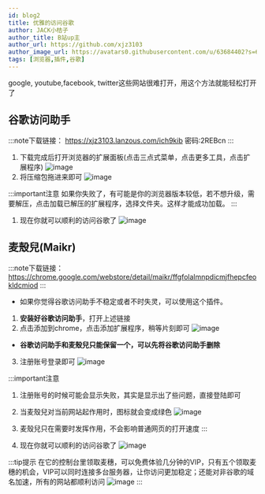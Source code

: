 ```yaml
---
id: blog2
title: 优雅的访问谷歌
author: JACK小桔子
author_title: B站up主
author_url: https://github.com/xjz3103
author_image_url: https://avatars0.githubusercontent.com/u/63684402?s=60&v=4
tags: [浏览器,插件,谷歌]
---
```

google, youtube,facebook, twitter这些网站很难打开，用这个方法就能轻松打开了
<!--truncate-->
## 谷歌访问助手
:::note下载链接：
<https://xjz3103.lanzous.com/ich9kib>
密码:2REBcn
:::
1. 下载完成后打开浏览器的扩展面板(点击三点式菜单，点击更多工具，点击扩展程序)
![image](https://s1.ax1x.com/2020/06/19/NKTnw8.png 'image 1')
1. 将压缩包拖进来即可
![image](https://s1.ax1x.com/2020/06/19/NKTJO0.gif 'image 2')

:::important注意
如果你失败了，有可能是你的浏览器版本较低，若不想升级，需要解压，点击加载已解压的扩展程序，选择文件夹。这样才能成功加载。
:::

1. 现在你就可以顺利的访问谷歌了
![image](https://s1.ax1x.com/2020/06/19/NKLJdP.png 'image 3')

## 麦殼兒(Maikr)

:::note下载链接：
https://chrome.google.com/webstore/detail/maikr/ffgfolalmnpdicmjfhepcfeokldcmiod
:::

* 如果你觉得谷歌访问助手不稳定或者不时失灵，可以使用这个插件。
1. **安装好谷歌访问助手**，打开上述链接
1. 点击添加到chrome，点击添加扩展程序，稍等片刻即可
![image](https://s1.ax1x.com/2020/06/19/NKLXSe.png 'image 4')
* **谷歌访问助手和麦殼兒只能保留一个，可以先将谷歌访问助手删除**
3. 注册账号登录即可
![image](https://s1.ax1x.com/2020/06/19/NKO0fO.png 'image 5')

:::important注意
1. 注册账号的时候可能会显示失败，其实是显示出了些问题，直接登陆即可
1. 当麦殼兒对当前网站起作用时，图标就会变成绿色
![image](https://s1.ax1x.com/2020/06/19/NKOftf.png 'image 6')
1. 麦殼兒只在需要时发挥作用，不会影响普通网页的打开速度
:::

4. 现在你就可以顺利的访问谷歌了
![image](https://s1.ax1x.com/2020/06/19/NKLJdP.png 'image 7')

:::tip提示
在它的控制台里领取麦穗，可以免费体验几分钟的VIP，只有五个领取麦穗的机会，VIP可以同时连接多台服务器，让你访问更加稳定；还能对非谷歌的域名加速，所有的网站都顺利访问
![image](https://s1.ax1x.com/2020/06/19/NKOXNV.png 'image 8')
:::